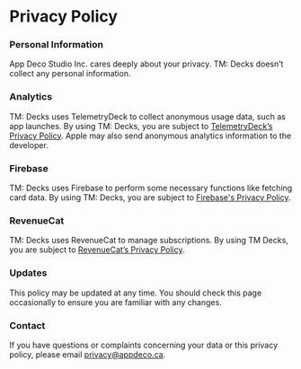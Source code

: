 # Privacy Policy

### Personal Information

App Deco Studio Inc. cares deeply about your privacy. TM: Decks doesn’t collect any personal information.

### Analytics

TM: Decks uses TelemetryDeck to collect anonymous usage data, such as app launches. By using TM: Decks, you are subject to [TelemetryDeck’s Privacy Policy](https://telemetrydeck.com/privacy/). Apple may also send anonymous analytics information to the developer.

### Firebase

TM: Decks uses Firebase to perform some necessary functions like fetching card data. By using TM: Decks, you are subject to [Firebase's Privacy Policy](https://firebase.google.com/support/privacy).

### RevenueCat

TM: Decks uses RevenueCat to manage subscriptions. By using TM Decks, you are subject to [RevenueCat’s Privacy Policy](https://www.revenuecat.com/privacy/).

### Updates

This policy may be updated at any time. You should check this page occasionally to ensure you are familiar with any changes.

### Contact

If you have questions or complaints concerning your data or this privacy policy, please email [privacy@appdeco.ca](mailto:privacy@appdeco.ca).

